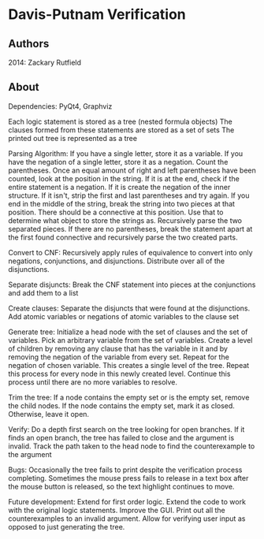 # Davis-Putnam Verification
## Authors
2014:
Zackary Rutfield

## About
Dependencies: PyQt4, Graphviz

Each logic statement is stored as a tree (nested formula objects)
The clauses formed from these statements are stored as a set of sets
The printed out tree is represented as a tree

Parsing Algorithm: If you have a single letter, store it as a variable. If
you have the negation of a single letter, store it as a negation. Count the
parentheses. Once an equal amount of right and left parentheses have been
counted, look at the position in the string. If it is at the end, check if
the entire statement is a negation. If it is create the negation of the
inner structure. If it isn't, strip the first and last parentheses and try
again. If you end in the middle of the string, break the string into two
pieces at that position. There should be a connective at this position. Use
that to determine what object to store the strings as. Recursively parse the
two separated pieces. If there are no parentheses, break the statement apart
at the first found connective and recursively parse the two created parts.

Convert to CNF: Recursively apply rules of equivalence to convert into only
negations, conjunctions, and disjunctions. Distribute over all of the 
disjunctions.

Separate disjuncts: Break the CNF statement into pieces at the conjunctions
and add them to a list

Create clauses: Separate the disjuncts that were found at the disjunctions. 
Add atomic variables or negations of atomic variables to the clause set

Generate tree: Initialize a head node with the set of clauses and the set
of variables. Pick an arbitrary variable from the set of variables. Create
a level of children by removing any clause that has the variable in it and
by removing the negation of the variable from every set. Repeat for the 
negation of chosen variable. This creates a single level of the tree. Repeat
this process for every node in this newly created level. Continue this
process until there are no more variables to resolve.

Trim the tree: If a node contains the empty set or is the empty set, remove
the child nodes. If the node contains the empty set, mark it as closed.
Otherwise, leave it open.

Verify: Do a depth first search on the tree looking for open branches. If
it finds an open branch, the tree has failed to close and the argument is
invalid. Track the path taken to the head node to find the counterexample
to the argument

Bugs: Occasionally the tree fails to print despite the verification process
completing. Sometimes the mouse press fails to release in a text box after
the mouse button is released, so the text highlight continues to move.

Future development: Extend for first order logic. Extend the code to work
with the original logic statements. Improve the GUI. Print out all the 
counterexamples to an invalid argument. Allow for verifying user input as 
opposed to just generating the tree.
